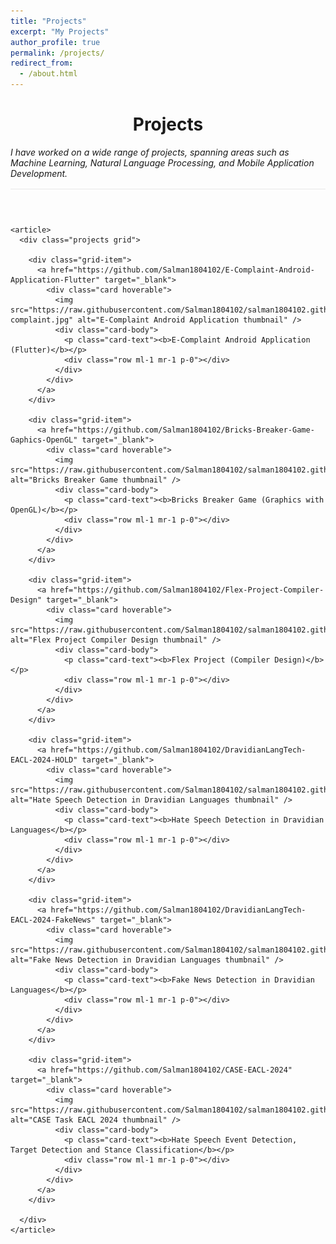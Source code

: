 ```yaml
---
title: "Projects"
excerpt: "My Projects"
author_profile: true
permalink: /projects/
redirect_from: 
  - /about.html
---
```



<div class="container mt-5">
  <div class="post">
    <header class="post-header">
      <h1 class="post-title">Projects</h1>
      <p class="post-description" style="border-bottom: 1px solid #e8e8e8; padding-bottom: 1rem; text-align: left;">
        <em>I have worked on a wide range of projects, spanning areas such as Machine Learning, Natural Language Processing, and Mobile Application Development.</em>
      </p>
    </header>

    <article>
      <div class="projects grid">

        <div class="grid-item">
          <a href="https://github.com/Salman1804102/E-Complaint-Android-Application-Flutter" target="_blank">
            <div class="card hoverable">
              <img src="https://raw.githubusercontent.com/Salman1804102/salman1804102.github.io/master/Gallery/e-complaint.jpg" alt="E-Complaint Android Application thumbnail" />
              <div class="card-body">
                <p class="card-text"><b>E-Complaint Android Application (Flutter)</b></p>
                <div class="row ml-1 mr-1 p-0"></div>
              </div>
            </div>
          </a>
        </div>

        <div class="grid-item">
          <a href="https://github.com/Salman1804102/Bricks-Breaker-Game-Gaphics-OpenGL" target="_blank">
            <div class="card hoverable">
              <img src="https://raw.githubusercontent.com/Salman1804102/salman1804102.github.io/master/Gallery/brickbreaker.png" alt="Bricks Breaker Game thumbnail" />
              <div class="card-body">
                <p class="card-text"><b>Bricks Breaker Game (Graphics with OpenGL)</b></p>
                <div class="row ml-1 mr-1 p-0"></div>
              </div>
            </div>
          </a>
        </div>

        <div class="grid-item">
          <a href="https://github.com/Salman1804102/Flex-Project-Compiler-Design" target="_blank">
            <div class="card hoverable">
              <img src="https://raw.githubusercontent.com/Salman1804102/salman1804102.github.io/master/Gallery/flex.PNG" alt="Flex Project Compiler Design thumbnail" />
              <div class="card-body">
                <p class="card-text"><b>Flex Project (Compiler Design)</b></p>
                <div class="row ml-1 mr-1 p-0"></div>
              </div>
            </div>
          </a>
        </div>

        <div class="grid-item">
          <a href="https://github.com/Salman1804102/DravidianLangTech-EACL-2024-HOLD" target="_blank">
            <div class="card hoverable">
              <img src="https://raw.githubusercontent.com/Salman1804102/salman1804102.github.io/master/Gallery/HOLD.PNG" alt="Hate Speech Detection in Dravidian Languages thumbnail" />
              <div class="card-body">
                <p class="card-text"><b>Hate Speech Detection in Dravidian Languages</b></p>
                <div class="row ml-1 mr-1 p-0"></div>
              </div>
            </div>
          </a>
        </div>

        <div class="grid-item">
          <a href="https://github.com/Salman1804102/DravidianLangTech-EACL-2024-FakeNews" target="_blank">
            <div class="card hoverable">
              <img src="https://raw.githubusercontent.com/Salman1804102/salman1804102.github.io/master/Gallery/Fake.PNG" alt="Fake News Detection in Dravidian Languages thumbnail" />
              <div class="card-body">
                <p class="card-text"><b>Fake News Detection in Dravidian Languages</b></p>
                <div class="row ml-1 mr-1 p-0"></div>
              </div>
            </div>
          </a>
        </div>

        <div class="grid-item">
          <a href="https://github.com/Salman1804102/CASE-EACL-2024" target="_blank">
            <div class="card hoverable">
              <img src="https://raw.githubusercontent.com/Salman1804102/salman1804102.github.io/master/Gallery/case.PNG" alt="CASE Task EACL 2024 thumbnail" />
              <div class="card-body">
                <p class="card-text"><b>Hate Speech Event Detection, Target Detection and Stance Classification</b></p>
                <div class="row ml-1 mr-1 p-0"></div>
              </div>
            </div>
          </a>
        </div>

      </div>
    </article>
  </div>
</div>
